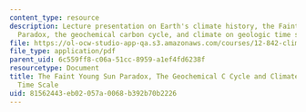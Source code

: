 ```yaml
---
content_type: resource
description: Lecture presentation on Earth's climate history, the Faint Young Sun
  Paradox, the geochemical carbon cycle, and climate on geologic time scales.
file: https://ol-ocw-studio-app-qa.s3.amazonaws.com/courses/12-842-climate-physics-and-chemistry-fall-2008/81562443eb02057a0068b392b70b2226_part1_lec4.pdf
file_type: application/pdf
parent_uid: 6c559ff8-c06a-51cc-8959-a1ef4fd6238f
resourcetype: Document
title: The Faint Young Sun Paradox, The Geochemical C Cycle and Climate on Geologic
  Time Scale
uid: 81562443-eb02-057a-0068-b392b70b2226
---
```

